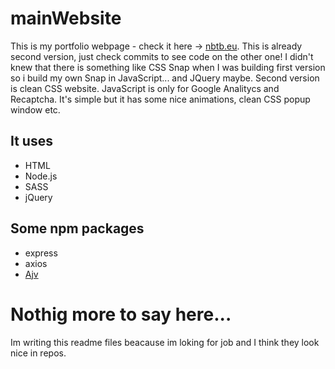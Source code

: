 # mainWebsite

This is my portfolio webpage - check it here -> [nbtb.eu](https://nbtb.eu).
This is already second version, just check commits to see code on the other one!
I didn't knew that there is something like CSS Snap when I was building first version so i build my own Snap in JavaScript... and JQuery maybe.
Second version is clean CSS website. JavaScript is only for Google Analitycs and Recaptcha. It's simple but it has some nice animations, clean CSS popup window etc.

## It uses

- HTML
- Node.js
- SASS 
- jQuery

## Some npm packages

- express 
- axios 
- [Ajv](https://ajv.js.org/)

# Nothig more to say here...

Im writing this readme files beacause im loking for job and I think they look nice in repos.
